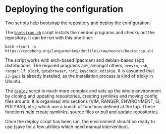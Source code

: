 # Deploying the configuration

Two scripts help bootstrap the repository and deploy the configuration.

The [`bootstrap.sh`](../bootstrap.sh) script installs the needed programs and checks out the repository. It can be run with this one-liner:

```console
bash <(curl -s https://codeberg.org/langurmonkey/dotfiles/raw/master/bootstrap.sh)
```

The script works with arch-based (pacman) and debian-based (apt) distributions. The required programs are, amongst others, `neovim`, `zsh`, `ranger`, `lf`, `slock`, `qutebrowser`, `rofi`, `keychain`, `udiskie`. It is assumed that `i3-gaps` is already installed, as the installation process is kind of tricky in Ubuntu.

The [`deploy`](../deploy) script is much more complex and sets up the whole environment by cloning and updating repositories, creating symlinks and moving config files around. It is organised into sections (VIM, RANGER, ENVIRONMENT, I3, POLYBAR, etc.) which use a bunch of functions defined at the top. These functions help create symlinks, source files or pull and update repositories.

Once the deploy script has been run, the environment should be ready to use (save for a few utilities which need manual intervention).
